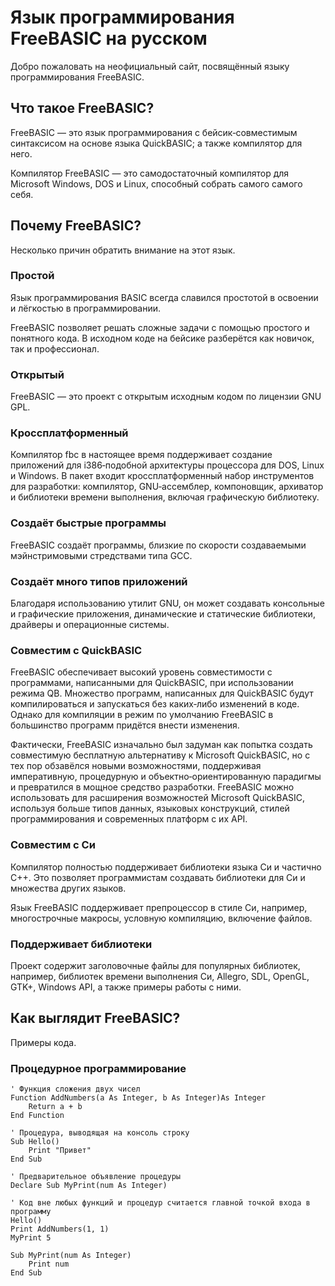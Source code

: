 ﻿# Язык программирования FreeBASIC на русском

Добро пожаловать на неофициальный сайт, посвящённый языку программирования FreeBASIC.


## Что такое FreeBASIC?

FreeBASIC — это язык программирования с бейсик‐совместимым синтаксисом на основе языка QuickBASIC; а также компилятор для него.

Компилятор FreeBASIC — это самодостаточный компилятор для Microsoft Windows, DOS и Linux, способный собрать самого самого себя.


## Почему FreeBASIC?

Несколько причин обратить внимание на этот язык.

### Простой

Язык программирования BASIC всегда славился простотой в освоении и лёгкостью в программировании.

FreeBASIC позволяет решать сложные задачи с помощью простого и понятного кода. В исходном коде на бейсике разберётся как новичок, так и профессионал.

### Открытый

FreeBASIC — это проект с открытым исходным кодом по лицензии GNU GPL.

### Кроссплатформенный

Компилятор fbc в настоящее время поддерживает создание приложений для i386‐подобной архитектуры процессора для DOS, Linux и Windows. В пакет входит кроссплатформенный набор инструментов для разработки: компилятор, GNU‐ассемблер, компоновщик, архиватор и библиотеки времени выполнения, включая графическую библиотеку.

### Создаёт быстрые программы

FreeBASIC создаёт программы, близкие по скорости создаваемыми мэйнстримовыми стредствами типа GCC.

### Создаёт много типов приложений

Благодаря использованию утилит GNU, он может создавать консольные и графические приложения, динамические и статические библиотеки, драйверы и операционные системы.

### Совместим с QuickBASIC

FreeBASIC обеспечивает высокий уровень совместимости с программами, написанными для QuickBASIC, при использовании режима QB. Множество программ, написанных для QuickBASIC будут компилироваться и запускаться без каких‐либо изменений в коде. Однако для компиляции в режим по умолчанию FreeBASIC в большинство программ придётся внести изменения.

Фактически, FreeBASIC изначально был задуман как попытка создать совместимую бесплатную альтернативу к Microsoft QuickBASIC, но с тех пор обзавёлся новыми возможностями, поддерживая императивную, процедурную и объектно‐ориентированную парадигмы и превратился в мощное средство разработки. FreeBASIC можно использовать для расширения возможностей Microsoft QuickBASIC, используя больше типов данных, языковых конструкций, стилей программирования и современных платформ с их API.

### Совместим с Си

Компилятор полностью поддерживает библиотеки языка Си и частично C++. Это позволяет программистам создавать библиотеки для Си и множества других языков.

Язык FreeBASIC поддерживает препроцессор в стиле Си, например, многострочные макросы, условную компиляцию, включение файлов.

### Поддерживает библиотеки

Проект содержит заголовочные файлы для популярных библиотек, например, библиотек времени выполнения Си, Allegro, SDL, OpenGL, GTK+, Windows API, а также примеры работы с ними.


## Как выглядит FreeBASIC?

Примеры кода.

### Процедурное программирование

```FreeBASIC
' Функция сложения двух чисел
Function AddNumbers(a As Integer, b As Integer)As Integer
	Return a + b
End Function

' Процедура, выводящая на консоль строку
Sub Hello()
	Print "Привет"
End Sub

' Предварительное объявление процедуры
Declare Sub MyPrint(num As Integer)

' Код вне любых функций и процедур считается главной точкой входа в программу
Hello()
Print AddNumbers(1, 1)
MyPrint 5

Sub MyPrint(num As Integer)
	Print num
End Sub
```
